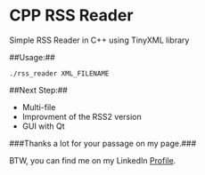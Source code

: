 CPP RSS Reader
==============

Simple RSS Reader in C++ using TinyXML library

##Usage:##

```./rss_reader XML_FILENAME```

##Next Step:##

- Multi-file
- Improvment of the RSS2 version
- GUI with Qt

###Thanks a lot for your passage on my page.###

BTW, you can find me on my LinkedIn [Profile](http://cn.linkedin.com/pub/mehdi-farsi/48/ba9/336/en).


